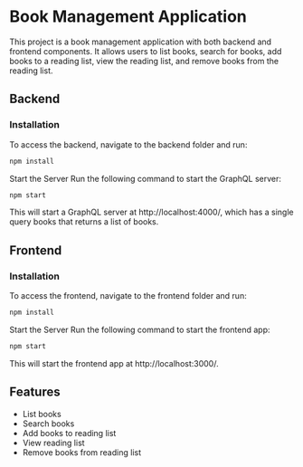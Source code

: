 # Book Management Application

This project is a book management application with both backend and frontend components. It allows users to list books, search for books, add books to a reading list, view the reading list, and remove books from the reading list.

## Backend
### Installation
To access the backend, navigate to the backend folder and run:

```bash
npm install
```

Start the Server
Run the following command to start the GraphQL server:

```bash
npm start
```

This will start a GraphQL server at http://localhost:4000/, which has a single query books that returns a list of books.

## Frontend
### Installation
To access the frontend, navigate to the frontend folder and run:

```bash
npm install
```
Start the Server
Run the following command to start the frontend app:

```bash
npm start
```

This will start the frontend app at http://localhost:3000/.

## Features
- List books
- Search books
- Add books to reading list
- View reading list
- Remove books from reading list